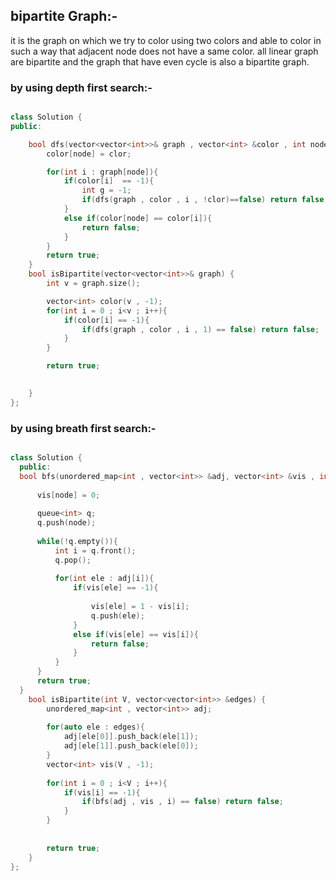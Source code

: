 ## bipartite Graph:-
it is the graph on which we try to color using two colors and able to color in such  a way that  adjacent node does not have a same color.
all linear graph are bipartite and the graph that have even cycle is also a bipartite graph.


### by using depth first search:-
```cpp

class Solution {
public:

    bool dfs(vector<vector<int>>& graph , vector<int> &color , int node , int clor){
        color[node] = clor;

        for(int i : graph[node]){
            if(color[i]  == -1){
                int g = -1;
                if(dfs(graph , color , i , !clor)==false) return false;
            }
            else if(color[node] == color[i]){
                return false;
            }
        }
        return true;
    }
    bool isBipartite(vector<vector<int>>& graph) {
        int v = graph.size();

        vector<int> color(v , -1);
        for(int i = 0 ; i<v ; i++){
            if(color[i] == -1){
                if(dfs(graph , color , i , 1) == false) return false;
            }
        }

        return true;

        
    }
};

```

### by using breath first search:-
```cpp

class Solution {
  public:
  bool bfs(unordered_map<int , vector<int>> &adj, vector<int> &vis , int node){
      
      vis[node] = 0;
      
      queue<int> q;
      q.push(node);
      
      while(!q.empty()){
          int i = q.front();
          q.pop();
          
          for(int ele : adj[i]){
              if(vis[ele] == -1){
                  
                  vis[ele] = 1 - vis[i];
                  q.push(ele);
              }
              else if(vis[ele] == vis[i]){
                  return false;
              }
          }
      }
      return true;
  }
    bool isBipartite(int V, vector<vector<int>> &edges) {
        unordered_map<int , vector<int>> adj;
        
        for(auto ele : edges){
            adj[ele[0]].push_back(ele[1]);
            adj[ele[1]].push_back(ele[0]);
        }
        vector<int> vis(V , -1);
        
        for(int i = 0 ; i<V ; i++){
            if(vis[i] == -1){
                if(bfs(adj , vis , i) == false) return false;
            }
        }
        
        
        return true;
    }
};

```
